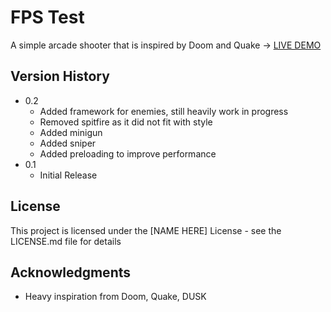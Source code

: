 # FPS Test

A simple arcade shooter that is inspired by Doom and Quake -> [LIVE DEMO](https://angelrealms.github.io/FPS-Test)

## Version History

* 0.2
    * Added framework for enemies, still heavily work in progress
    * Removed spitfire as it did not fit with style
    * Added minigun
    * Added sniper
    * Added preloading to improve performance
* 0.1
    * Initial Release

## License

This project is licensed under the [NAME HERE] License - see the LICENSE.md file for details

## Acknowledgments

* Heavy inspiration from Doom, Quake, DUSK
